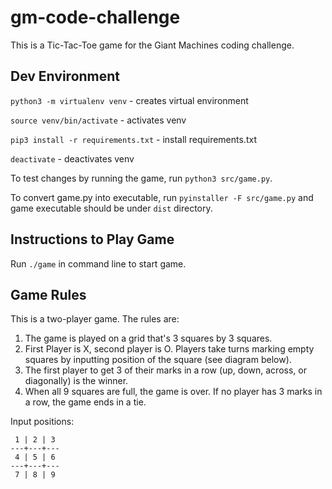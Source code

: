 # gm-code-challenge

This is a Tic-Tac-Toe game for the Giant Machines coding challenge. 

## Dev Environment
`python3 -m virtualenv venv` - creates virtual environment

`source venv/bin/activate` - activates venv

`pip3 install -r requirements.txt` - install requirements.txt

`deactivate` - deactivates venv

To test changes by running the game, run `python3 src/game.py`. 

To convert game.py into executable, run `pyinstaller -F src/game.py`
and game executable should be under `dist` directory.

## Instructions to Play Game
Run `./game` in command line to start game.

## Game Rules
This is a two-player game.
The rules are:
1. The game is played on a grid that's 3 squares by 3 squares.
2. First Player is X, second player is O. Players take turns marking empty squares by inputting position of the square (see diagram below).
3. The first player to get 3 of their marks in a row (up, down, across, or diagonally) is the winner.
4. When all 9 squares are full, the game is over. If no player has 3 marks in a row, the game ends in a tie.

Input positions:
```
 1 | 2 | 3
---+---+---
 4 | 5 | 6  
---+---+---
 7 | 8 | 9
```
